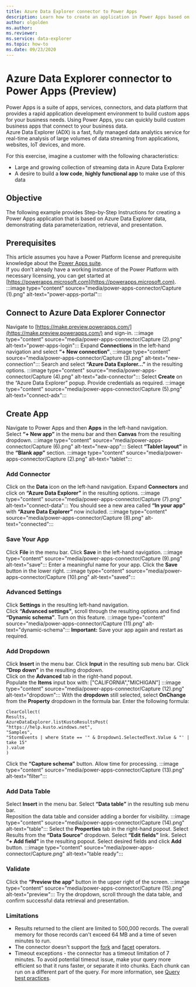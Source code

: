 ```yaml
---
title: Azure Data Explorer connector to Power Apps
description: Learn how to create an application in Power Apps based on ADX data
author: olgolden
ms.author: 
ms.reviewer: 
ms.service: data-explorer
ms.topic: how-to
ms.date: 09/23/2020
---
```



# Azure Data Explorer connector to Power Apps (Preview)

Power Apps is a suite of apps, services, connectors, and data platform that provides a rapid application development environment to build custom apps for your business needs. Using Power Apps, you can quickly build custom business apps that connect to your business data.<br/>
Azure Data Explorer (ADX) is a fast, fully managed data analytics service for real-time analysis of large volumes of data streaming from applications, websites, IoT devices, and more.

For this exercise, imagine a customer with the following characteristics:
- Large and growing collection of streaming data in Azure Data Explorer
- A desire to build a **low code**, **highly functional app** to make use of this data

## Objective

The following example provides Step-by-Step Instructions for creating a Power Apps application that is based on Azure Data Explorer data, demonstrating data parameterization, retrieval, and presentation.

## Prerequisites

This article assumes you have a Power Platform license and prerequisite knowledge about the [Power Apps suite](https://docs.microsoft.com/powerapps/powerapps-overview).<br/>
If you don’t already have a working instance of the Power Platform with necessary licensing, you can get started at [https://powerapps.microsoft.com](https://powerapps.microsoft.com).
:::image type="content" source="media/power-apps-connector/Capture (1).png" alt-text="power-appֵֵs-portal":::

## Connect to Azure Data Explorer Connector

Navigate to [https://make.preview.powerapps.com/](https://make.preview.powerapps.com/) and sign-in.
:::image type="content" source="media/power-apps-connector/Capture (2).png" alt-text="power-apps-login":::
Expand **Connections** in the left-hand navigation and select **“+ New connection”**.ֵ
:::image type="content" source="media/power-apps-connector/Capture (3).png" alt-text="new-connection":::
Search and select **“Azure Data Explorer…”** in the resulting options.
:::image type="content" source="media/power-apps-connector/Capture (4).png" alt-text="adx-connector":::
Select **Create** on the “Azure Data Explorer” popup. Provide credentials as required.
:::image type="content" source="media/power-apps-connector/Capture (5).png" alt-text="connect-adx":::

## Create App
Navigate to Power Apps and then **Apps** in the left-hand navigation.<br/>
Select **“+ New app”** in the menu bar and then **Canvas** from the resulting dropdown.
:::image type="content" source="media/power-apps-connector/Capture (6).png" alt-text="new-app":::
Select **“Tablet layout”** in the **“Blank app”** section.
:::image type="content" source="media/power-apps-connector/Capture (2).png" alt-text="tablet":::

### Add Connector
Click on the **Data** icon on the left-hand navigation. Expand **Connectors** and click on **“Azure Data Explorer”** in the resulting options.
:::image type="content" source="media/power-apps-connector/Capture (7).png" alt-text="connect-data":::
You should see a new area called **“In your app”** with **“Azure Data Explorer”** now included.
:::image type="content" source="media/power-apps-connector/Capture (8).png" alt-text="connected":::

### Save Your App
Click **File** in the menu bar. Click **Save** in the left-hand navigation.
:::image type="content" source="media/power-apps-connector/Capture (9).png" alt-text="save":::
Enter a meaningful name for your app. Click the **Save** button in the lower right.
:::image type="content" source="media/power-apps-connector/Capture (10).png" alt-text="saved":::

### Advanced Settings
Click **Settings** in the resulting left-hand navigation.<br/>
Click **“Advanced settings”**, scroll through the resulting options and find **“Dynamic schema”**. Turn on this feature.
:::image type="content" source="media/power-apps-connector/Capture (11).png" alt-text="dynamic-schema":::
**Important:** Save your app again and restart as required.

### Add Dropdown
Click **Insert** in the menu bar. Click **Input** in the resulting sub menu bar. Click **“Drop down”** in the resulting dropdown.<br/>
Click on the **Advanced** tab in the right-hand popout.<br/>
Populate the **Items** input box with: ["CALIFORNIA","MICHIGAN"]
:::image type="content" source="media/power-apps-connector/Capture (12).png" alt-text="dropdown":::
With the **dropdown** still selected, select **OnChange** from the **Property** dropdown in the formula bar.
Enter the following formula:

```kusto
ClearCollect(
Results,
AzureDataExplorer.listKustoResultsPost(
"https://help.kusto.windows.net",
"Samples",
"StormEvents | where State == '" & Dropdown1.SelectedText.Value & "' | take 15"
).value
)
```

Click the **“Capture schema”** button. Allow time for processing.
:::image type="content" source="media/power-apps-connector/Capture (13).png" alt-text="filter":::

### Add Data Table
Select **Insert** in the menu bar. Select **“Data table”** in the resulting sub menu bar. <br/>
Reposition the data table and consider adding a border for visibility.
:::image type="content" source="media/power-apps-connector/Capture (14).png" alt-text="table":::
Select the **Properties** tab in the right-hand popout. Select Results from the **“Data Source”** dropdown.
Select **“Edit fields”** link. Select **“+ Add field”** in the resulting popout. Select desired fields and click **Add** button.
:::image type="content" source="media/power-apps-connector/Capture.png" alt-text="table ready":::

### Validate
Click the **“Preview the app”** button in the upper right of the screen.
:::image type="content" source="media/power-apps-connector/Capture (15).png" alt-text="preview":::
Try the dropdown, scroll through the data table, and confirm successful data retrieval and presentation.

### Limitations
- Results returned to the client are limited to 500,000 records. The overall memory for those records can't exceed 64 MB and a time of seven minutes to run.
- The connector doesn't support the [fork](https://docs.microsoft.com/azure/data-explorer/kusto/query/forkoperator) and [facet](https://docs.microsoft.com/azure/data-explorer/kusto/query/facetoperator) operators.
- Timeout exceptions - the connector has a timeout limitation of 7 minutes. To avoid potential timeout issue, make your query more efficient so that it runs faster, or separate it into chunks. Each chunk can run on a different part of the query. For more information, see [Query best practices](https://docs.microsoft.com/azure/data-explorer/kusto/query/best-practices).<br/>
